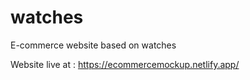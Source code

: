# watches
E-commerce website based on watches

Website live at : https://ecommercemockup.netlify.app/
